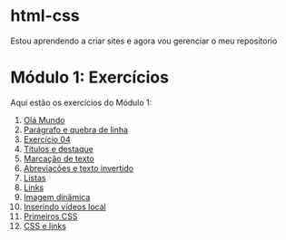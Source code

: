 # html-css

Estou aprendendo a criar sites e agora vou gerenciar o meu repositorio 

# Módulo 1: Exercícios

Aqui estão os exercícios do Módulo 1:

1. [Olá Mundo](exercicios/modulo01/ex001/index.html)
2. [Parágrafo e quebra de linha](exercicios/modulo01/ex002/index.html)
3. [Exercício 04](exercicios/modulo01/ex004/index.html)
4. [Títulos e destaque](exercicios/modulo01/ex005/index.html)
5. [Marcação de texto](exercicios/modulo01/ex007/index.html)
6. [Abreviacões e texto invertido](exercicios/modulo01/ex008/index.html)
7. [Listas](exercicios/modulo01/ex009/index.html)
8. [Links](exercicios/modulo01/ex010/index.html)
9. [Imagem dinâmica](exercicios/modulo01/ex011/index.html)
10. [Inserindo vídeos local](exercicios/modulo01/ex012/index.html)
11. [Primeiros CSS](exercicios/modulo01/ex013/index.html)
12. [CSS e links](exercicios/modulo01/ex014/index.html)

